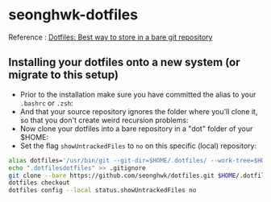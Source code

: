# seonghwk-dotfiles

Reference : [Dotfiles: Best way to store in a bare git repository](https://www.atlassian.com/git/tutorials/dotfileshttps://www.atlassian.com/git/tutorials/dotfiles)

## Installing your dotfiles onto a new system (or migrate to this setup)

- Prior to the installation make sure you have committed the alias to your `.bashrc` or `.zsh`:
- And that your source repository ignores the folder where you'll clone it, so that you don't create weird recursion problems:
- Now clone your dotfiles into a bare repository in a "dot" folder of your $HOME:
- Set the flag `showUntrackedFiles` to `no` on this specific (local) repository:

```bash
alias dotfiles='/usr/bin/git --git-dir=$HOME/.dotfiles/ --work-tree=$HOME'
echo ".dotfilesdotfiles" >> .gitignore
git clone --bare https://github.com/seonghwk/dotfiles.git $HOME/.dotfiles
dotfiles checkout
dotfiles config --local status.showUntrackedFiles no
```
